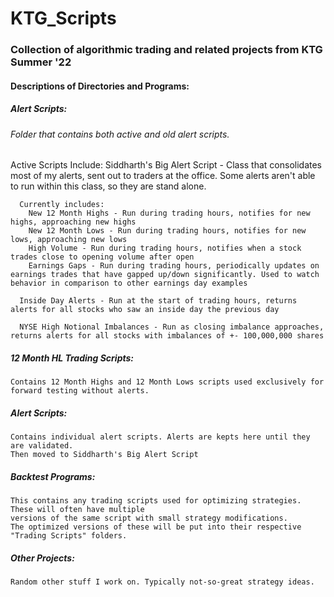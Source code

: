 # KTG_Scripts
### Collection of algorithmic trading and related projects from KTG Summer '22

#### Descriptions of Directories and Programs:

##### Alert Scripts:
  ###### Folder that contains both active and old alert scripts.
  Active Scripts Include:
    Siddharth's Big Alert Script - Class that consolidates most of my alerts, sent out to traders at the office. Some alerts aren't able to run within this class, so they are stand alone.
    
      Currently includes:
        New 12 Month Highs - Run during trading hours, notifies for new highs, approaching new highs
        New 12 Month Lows - Run during trading hours, notifies for new lows, approaching new lows
        High Volume - Run during trading hours, notifies when a stock trades close to opening volume after open
        Earnings Gaps - Run during trading hours, periodically updates on earnings trades that have gapped up/down significantly. Used to watch behavior in comparison to other earnings day examples
      
      Inside Day Alerts - Run at the start of trading hours, returns alerts for all stocks who saw an inside day the previous day
      
      NYSE High Notional Imbalances - Run as closing imbalance approaches, returns alerts for all stocks with imbalances of +- 100,000,000 shares

  ##### 12 Month HL Trading Scripts:
    Contains 12 Month Highs and 12 Month Lows scripts used exclusively for forward testing without alerts.
    
  ##### Alert Scripts:
    Contains individual alert scripts. Alerts are kepts here until they are validated. 
    Then moved to Siddharth's Big Alert Script
    
  ##### Backtest Programs:
    This contains any trading scripts used for optimizing strategies. These will often have multiple
    versions of the same script with small strategy modifications.
    The optimized versions of these will be put into their respective "Trading Scripts" folders.
  
  ##### Other Projects:
    Random other stuff I work on. Typically not-so-great strategy ideas.

